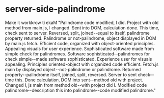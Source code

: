 # server-side-palindrome
Make it workkrow ti ekaM
"Palindrome code modified, I did. Project with old method from main.js, I changed. Sent into DOM, calculation done. This time, check sent to server. Reversed, split, joined--equal to itself, palindrome property returned. Palindrome or not-palindrome, object displayed in DOM by main.js fetch. Efficient code, organized with object-oriented principles. Appealing visuals for user experience. Sophisticated software made from simple check for palindromes. Software sophisticated--palindromes for check simple--made software sophisticated. Experience user for visuals appealing. Principles oriented-object with organized code efficient. Fetch.js main by displayed object--not-palindrome or palindrome. Returned property--palindrome itself, joined, split, reversed. Server to sent check--time this. Done calculation, DOM into sent--method old with project. Changed I, js main from method old--with project did I. Modified code palindrome--description this into palindrome--code modified palindrome."
